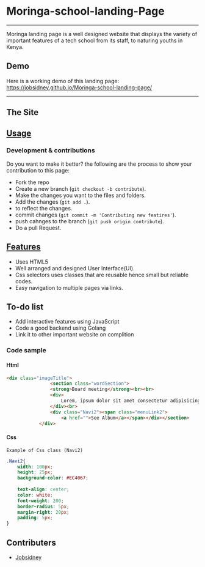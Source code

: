 # Moringa-school-landing-Page
***


Moringa landing page is a well designed website that displays the variety of important features of a tech school from its staff,
to naturing youths in Kenya.

## Demo
Here is a working demo of this landing page: https://jobsidney.github.io/Moringa-school-landing-page/

***
## The Site

## [Usage](https://jobsidney.github.io/Moringa-school-landing-page/) 

### Development & contributions

Do you want to make it better?
the following are the process to show your contribution to this page:

- Fork the repo
- Create a new branch (`git checkout -b contribute`).
- Make the changes you want to the files and folders.
- Add the changes (`git add .`).
- to reflect the changes.
- commit changes (`git commit -m 'Contributing new featires'`).
- push cahnges to the branch (`git push origin contribute`).
- Do a pull Request.
  


## [Features](https://jobsidney.github.io/Moringa-school-landing-page/)

- Uses HTML5
- Well arranged and designed User Interface(UI).
- Css selectors uses classes that are reusable hence small but reliable codes.
- Easy navigation to multiple pages via links.
  

## To-do list
- Add interactive features using JavaScript
- Code a good backend using Golang
- Link it to other important website on complition
  
### Code sample
#### Html
```Html
<div class="imageTitle">
                <section class="wordSection">
                <strong>Board meeting</strong><br><br>
                <div>
                    Lorem, ipsum dolor sit amet consectetur adipisicing elit. Nam est purus, consectetur sit frim bot
                </div><br>
                <div class="Navi2"><span class="menuLink2">
                    <a href="">See Album</a></span></div></section>
            </div>
```

#### Css
    Example of Css class (Navi2)
```Css
.Navi2{
    width: 100px;
    height: 25px;
    background-color: #EC4067;
  
    text-align: center;
    color: white;
    font-weight: 200;
    border-radius: 5px;
    margin-right: 20px;
    padding: 5px;
}
```
## Contributers
- [Jobsidney](https://github.com/Jobsidney/)
